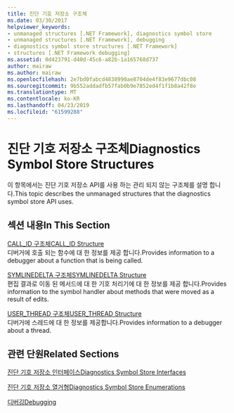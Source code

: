 ```yaml
---
title: 진단 기호 저장소 구조체
ms.date: 03/30/2017
helpviewer_keywords:
- unmanaged structures [.NET Framework], diagnostics symbol store
- unmanaged structures [.NET Framework], debugging
- diagnostics symbol store structures [.NET Framework]
- structures [.NET Framework debugging]
ms.assetid: 0d423791-d40d-45c6-a82b-1a165768d737
author: mairaw
ms.author: mairaw
ms.openlocfilehash: 2e7bd0fabcd4838990ae8704de4f83e9677dbc08
ms.sourcegitcommit: 9b552addadfb57fab0b9e7852ed4f1f1b8a42f8e
ms.translationtype: MT
ms.contentlocale: ko-KR
ms.lasthandoff: 04/23/2019
ms.locfileid: "61599288"
---
```

# <a name="diagnostics-symbol-store-structures"></a><span data-ttu-id="7419a-102">진단 기호 저장소 구조체</span><span class="sxs-lookup"><span data-stu-id="7419a-102">Diagnostics Symbol Store Structures</span></span>
<span data-ttu-id="7419a-103">이 항목에서는 진단 기호 저장소 API를 사용 하는 관리 되지 않는 구조체를 설명 합니다.</span><span class="sxs-lookup"><span data-stu-id="7419a-103">This topic describes the unmanaged structures that the diagnostics symbol store API uses.</span></span>  
  
## <a name="in-this-section"></a><span data-ttu-id="7419a-104">섹션 내용</span><span class="sxs-lookup"><span data-stu-id="7419a-104">In This Section</span></span>  
 [<span data-ttu-id="7419a-105">CALL_ID 구조체</span><span class="sxs-lookup"><span data-stu-id="7419a-105">CALL_ID Structure</span></span>](../../../../docs/framework/unmanaged-api/diagnostics/call-id-structure.md)  
 <span data-ttu-id="7419a-106">디버거에 호출 되는 함수에 대 한 정보를 제공 합니다.</span><span class="sxs-lookup"><span data-stu-id="7419a-106">Provides information to a debugger about a function that is being called.</span></span>  
  
 [<span data-ttu-id="7419a-107">SYMLINEDELTA 구조체</span><span class="sxs-lookup"><span data-stu-id="7419a-107">SYMLINEDELTA Structure</span></span>](../../../../docs/framework/unmanaged-api/diagnostics/symlinedelta-structure.md)  
 <span data-ttu-id="7419a-108">편집 결과로 이동 된 메서드에 대 한 기호 처리기에 대 한 정보를 제공 합니다.</span><span class="sxs-lookup"><span data-stu-id="7419a-108">Provides information to the symbol handler about methods that were moved as a result of edits.</span></span>  
  
 [<span data-ttu-id="7419a-109">USER_THREAD 구조체</span><span class="sxs-lookup"><span data-stu-id="7419a-109">USER_THREAD Structure</span></span>](../../../../docs/framework/unmanaged-api/diagnostics/user-thread-structure.md)  
 <span data-ttu-id="7419a-110">디버거에 스레드에 대 한 정보를 제공합니다.</span><span class="sxs-lookup"><span data-stu-id="7419a-110">Provides information to a debugger about a thread.</span></span>  
  
## <a name="related-sections"></a><span data-ttu-id="7419a-111">관련 단원</span><span class="sxs-lookup"><span data-stu-id="7419a-111">Related Sections</span></span>  
 [<span data-ttu-id="7419a-112">진단 기호 저장소 인터페이스</span><span class="sxs-lookup"><span data-stu-id="7419a-112">Diagnostics Symbol Store Interfaces</span></span>](../../../../docs/framework/unmanaged-api/diagnostics/diagnostics-symbol-store-interfaces.md)  
  
 [<span data-ttu-id="7419a-113">진단 기호 저장소 열거형</span><span class="sxs-lookup"><span data-stu-id="7419a-113">Diagnostics Symbol Store Enumerations</span></span>](../../../../docs/framework/unmanaged-api/diagnostics/diagnostics-symbol-store-enumerations.md)  
  
 [<span data-ttu-id="7419a-114">디버깅</span><span class="sxs-lookup"><span data-stu-id="7419a-114">Debugging</span></span>](../../../../docs/framework/unmanaged-api/debugging/index.md)
